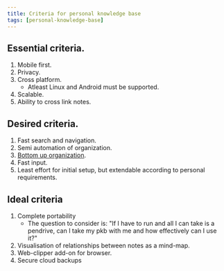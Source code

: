 ```yaml
---
title: Criteria for personal knowledge base
tags: [personal-knowledge-base]
---
```


## Essential criteria.
1. Mobile first.
2. Privacy.
3. Cross platform.
    -  Atleast Linux and Android must be supported.
4. Scalable.
5. Ability to cross link notes.
## Desired criteria.

1. Fast search and navigation.
1. Semi automation of organization.
1. [Bottom up organization](bottom-up-organization).
1. Fast input.
1. Least effort for initial setup, but extendable according to personal requirements.
## Ideal criteria
1. Complete portability
    - The question to consider is: "If I have to run and all I can take is a pendrive, can I take my pkb with me and how effectively can I use it?"
1. Visualisation of relationships between notes as a mind-map.
1. Web-clipper add-on for browser.
1. Secure cloud backups
